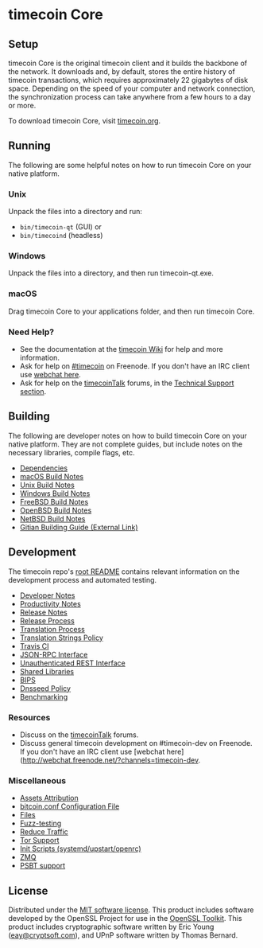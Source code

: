 timecoin Core
=============

Setup
---------------------
timecoin Core is the original timecoin client and it builds the backbone of the network. It downloads and, by default, stores the entire history of timecoin transactions, which requires approximately 22 gigabytes of disk space. Depending on the speed of your computer and network connection, the synchronization process can take anywhere from a few hours to a day or more.

To download timecoin Core, visit [timecoin.org](https://timecoin.org/).

Running
---------------------
The following are some helpful notes on how to run timecoin Core on your native platform.

### Unix

Unpack the files into a directory and run:

- `bin/timecoin-qt` (GUI) or
- `bin/timecoind` (headless)

### Windows

Unpack the files into a directory, and then run timecoin-qt.exe.

### macOS

Drag timecoin Core to your applications folder, and then run timecoin Core.

### Need Help?

* See the documentation at the [timecoin Wiki](https://timecoin.info/)
for help and more information.
* Ask for help on [#timecoin](http://webchat.freenode.net?channels=timecoin) on Freenode. If you don't have an IRC client use [webchat here](http://webchat.freenode.net?channels=timecoin).
* Ask for help on the [timecoinTalk](https://timecointalk.io/) forums, in the [Technical Support section](https://timecointalk.io/c/technical-support).

Building
---------------------
The following are developer notes on how to build timecoin Core on your native platform. They are not complete guides, but include notes on the necessary libraries, compile flags, etc.

- [Dependencies](dependencies.md)
- [macOS Build Notes](build-osx.md)
- [Unix Build Notes](build-unix.md)
- [Windows Build Notes](build-windows.md)
- [FreeBSD Build Notes](build-freebsd.md)
- [OpenBSD Build Notes](build-openbsd.md)
- [NetBSD Build Notes](build-netbsd.md)
- [Gitian Building Guide (External Link)](https://github.com/bitcoin-core/docs/blob/master/gitian-building.md)

Development
---------------------
The timecoin repo's [root README](/README.md) contains relevant information on the development process and automated testing.

- [Developer Notes](developer-notes.md)
- [Productivity Notes](productivity.md)
- [Release Notes](release-notes.md)
- [Release Process](release-process.md)
- [Translation Process](translation_process.md)
- [Translation Strings Policy](translation_strings_policy.md)
- [Travis CI](travis-ci.md)
- [JSON-RPC Interface](JSON-RPC-interface.md)
- [Unauthenticated REST Interface](REST-interface.md)
- [Shared Libraries](shared-libraries.md)
- [BIPS](bips.md)
- [Dnsseed Policy](dnsseed-policy.md)
- [Benchmarking](benchmarking.md)

### Resources
* Discuss on the [timecoinTalk](https://timecointalk.io/) forums.
* Discuss general timecoin development on #timecoin-dev on Freenode. If you don't have an IRC client use [webchat here](http://webchat.freenode.net/?channels=timecoin-dev.

### Miscellaneous
- [Assets Attribution](assets-attribution.md)
- [bitcoin.conf Configuration File](bitcoin-conf.md)
- [Files](files.md)
- [Fuzz-testing](fuzzing.md)
- [Reduce Traffic](reduce-traffic.md)
- [Tor Support](tor.md)
- [Init Scripts (systemd/upstart/openrc)](init.md)
- [ZMQ](zmq.md)
- [PSBT support](psbt.md)

License
---------------------
Distributed under the [MIT software license](/COPYING).
This product includes software developed by the OpenSSL Project for use in the [OpenSSL Toolkit](https://www.openssl.org/). This product includes
cryptographic software written by Eric Young ([eay@cryptsoft.com](mailto:eay@cryptsoft.com)), and UPnP software written by Thomas Bernard.
